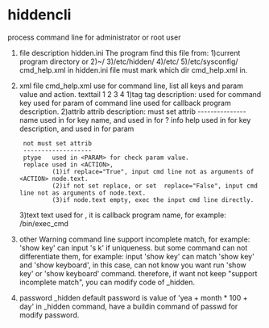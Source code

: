 # hiddencli
process command line for administrator or root user

1. file description
    hidden.ini
        The program find this file from:
        1)current program directory or
        2)~/
        3)/etc/hidden/
        4)/etc/
        5)/etc/sysconfig/
    cmd_help.xml
        in hidden.ini file must mark which dir cmd_help.xml in.
2. xml file 
    cmd_help.xml use for command line, list all keys and param value and action.
    <tag attrib1=1>text</tag>tail
      1     2        3         4
    1)tag
        tag description:
        <COMMAND>   used for command key
        <PARAM>     used for param of command line
        <ACTION>    used for callback program description.
    2)attrib
        attrib description:
        must set attrib
        ---------------
        name    used in <COMMAND> for key name, and used in <PARAM> for ? info
        help    used in <COMMAND> for key description, and used in <PARAM> for param

        not must set attrib
        -------------------
        ptype   used in <PARAM> for check param value.
        replace used in <ACTION>,
                (1)if replace="True", input cmd line not as arguments of <ACTION> node.text.
                (2)if not set replace, or set  replace="False", input cmd line not as arguments of node.text.
                (3)if node.text empty, exec the input cmd line directly.
    3)text
        text used for <ACTION>, it is callback program name, for example: <ACTION>/bin/exec_cmd</ACTION>

3. other Warning
    command line support incomplete match, for example: 'show key' can input 's k' if uniqueness.
    but some command can not differentiate them,
    for example: input 'show key' can match 'show key' and 'show keyboard', 
    in this case, can not know you want run 'show key' or 'show keyboard' command.
    therefore, if want not keep "support incomplete match", you can modify code of _hidden.

4. password
    _hidden default password is value of 'yea + month * 100 + day'
    in _hidden command, have a buildin command of passwd for modify password.

